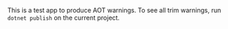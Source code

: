 
This is a test app to produce AOT warnings. To see all trim warnings, run `dotnet publish` on the current project.